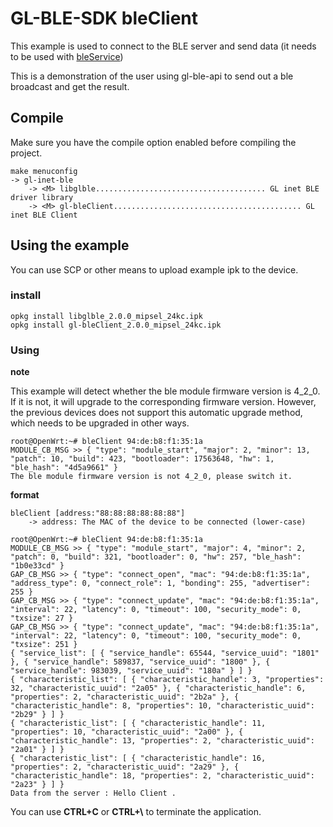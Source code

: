 # GL-BLE-SDK     bleClient

This example is used to connect to the BLE server and send data (it needs to be used with [bleService](../bleService/README.md))

This is a demonstration of the user using gl-ble-api to send out a ble broadcast and get the result.



## Compile

Make sure you have the compile option enabled before compiling the project.

```
make menuconfig
-> gl-inet-ble
	-> <M> libglble...................................... GL inet BLE driver library
	-> <M> gl-bleClient.......................................... GL inet BLE Client
```



## Using the example

You can use SCP or other means to upload example ipk to the device.



### install

```shell
opkg install libglble_2.0.0_mipsel_24kc.ipk 
opkg install gl-bleClient_2.0.0_mipsel_24kc.ipk 
```



### Using

**note**

This example will detect whether the ble module firmware version is 4_2_0. If it is not, it will upgrade to the corresponding firmware version. However, the previous devices does not support this automatic upgrade method, which needs to be upgraded in other ways.

```shell
root@OpenWrt:~# bleClient 94:de:b8:f1:35:1a 
MODULE_CB_MSG >> { "type": "module_start", "major": 2, "minor": 13, "patch": 10, "build": 423, "bootloader": 17563648, "hw": 1, "ble_hash": "4d5a9661" }
The ble module firmware version is not 4_2_0, please switch it.
```



**format**

```shell
bleClient [address:"88:88:88:88:88:88"]
	-> address: The MAC of the device to be connected (lower-case)
```

```shell
root@OpenWrt:~# bleClient 94:de:b8:f1:35:1a
MODULE_CB_MSG >> { "type": "module_start", "major": 4, "minor": 2, "patch": 0, "build": 321, "bootloader": 0, "hw": 257, "ble_hash": "1b0e33cd" }
GAP_CB_MSG >> { "type": "connect_open", "mac": "94:de:b8:f1:35:1a", "address_type": 0, "connect_role": 1, "bonding": 255, "advertiser": 255 }
GAP_CB_MSG >> { "type": "connect_update", "mac": "94:de:b8:f1:35:1a", "interval": 22, "latency": 0, "timeout": 100, "security_mode": 0, "txsize": 27 }
GAP_CB_MSG >> { "type": "connect_update", "mac": "94:de:b8:f1:35:1a", "interval": 22, "latency": 0, "timeout": 100, "security_mode": 0, "txsize": 251 }
{ "service_list": [ { "service_handle": 65544, "service_uuid": "1801" }, { "service_handle": 589837, "service_uuid": "1800" }, { "service_handle": 983039, "service_uuid": "180a" } ] }
{ "characteristic_list": [ { "characteristic_handle": 3, "properties": 32, "characteristic_uuid": "2a05" }, { "characteristic_handle": 6, "properties": 2, "characteristic_uuid": "2b2a" }, { "characteristic_handle": 8, "properties": 10, "characteristic_uuid": "2b29" } ] }
{ "characteristic_list": [ { "characteristic_handle": 11, "properties": 10, "characteristic_uuid": "2a00" }, { "characteristic_handle": 13, "properties": 2, "characteristic_uuid": "2a01" } ] }
{ "characteristic_list": [ { "characteristic_handle": 16, "properties": 2, "characteristic_uuid": "2a29" }, { "characteristic_handle": 18, "properties": 2, "characteristic_uuid": "2a23" } ] }
Data from the server : Hello Client .
```



You can use **CTRL+C** or **CTRL+\\** to terminate the application.